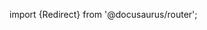 import {Redirect} from '@docusaurus/router';

<Redirect to="/2.0/docs/library/concepts/principles/quality-in-depth" />